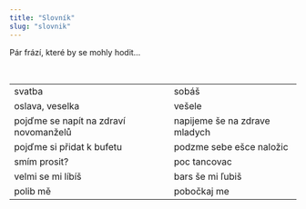 ```yaml
---
title: "Slovník"
slug: "slovnik"
---
```

Pár frází, které by se mohly hodit…

</br>
<table class="center">
<tbody>
<tr>
<td>svatba</td>
<td>sobáš</td>
</tr>
<tr>
<td>oslava, veselka</td>
<td>vešele</td>
</tr>
<tr>
<td>pojďme se napít na zdraví novomanželů</td>
<td>napijeme še na zdrave mladych</td>
</tr>
<tr>
<td>pojďme si přidat k bufetu</td>
<td>podzme sebe ešce naložic</td>
</tr>
<tr>
<td>smím prosit?</td>
<td>poc tancovac</td>
</tr>
<tr>
<td>velmi se mi líbíš</td>
<td>bars še mi ľubiš</td>
</tr>
<tr>
<td>polib mě</td>
<td>pobočkaj me</td>
</tr>
</table>
